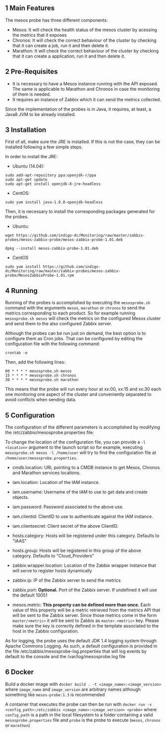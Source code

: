 1 Main Features
------------------
The mesos probe has three different components:

* Mesos: It will check the health status of the mesos cluster by acessing the metrics that it exposes
* Chronos: It will check the correct behaviour of the cluster by checking that it can create a job, run it and then delete it.
* Marathon: It will check the correct behaviour of the cluster by checking that it can create a application, run it and then delete it.

2 Pre-Requisites
------------------

* It is necessary to have a Mesos instance running with the API exposed. The same is applicable to Marathon and Chronos in case the monitoring of them is needed.
* It requires an instance of Zabbix which it can send the metrics collected.

Since the implementation of the probes is in Java, it requires, at least, a Java8 JVM to be already installed.

3 Installation
----------------

First of all, make sure the JRE is installed. If this is not the case, they can be installed following a few simple steps.

In order to install the JRE:
* Ubuntu (14.04):
```
sudo add-apt-repository ppa:openjdk-r/ppa
sudo apt-get update
sudo apt-get install openjdk-8-jre-headless
```

* CentOS:
```
sudo yum install java-1.8.0-openjdk-headless
```

Then, it is necessary to install the corresponding packages generated for the probes.

* Ubuntu:
```
wget https://github.com/indigo-dc/Monitoring/raw/master/zabbix-probes/mesos-zabbix-probe/mesos-zabbix-probe-1.01.deb
```
```
dpkg --install mesos-zabbix-probe-1.01.deb
```

* CentOS
```
sudo yum install https://github.com/indigo-dc/Monitoring/raw/master/zabbix-probes/mesos-zabbix-probe/MesosZabbixProbe-1.01.rpm
```

4 Running
----------------

Running of the probes is accomplished by executing the `mesosprobe.sh` command with the arguments `mesos`, `marathon` or `chronos` to send the metrics corresponding to each product. So for example running `mesosprobe.sh mesos` will check the metrics on the configured Mesos cluster and send them to the also configured Zabbix server.

Although the probes can be run just on demand, the best option is to configure them as Cron jobs. That can be configured by editing the configuration file with the following command:
```
crontab -e
```

Then, add the following lines:
```
00 * * * * mesosprobe.sh mesos
15 * * * * mesosprobe.sh chronos
30 * * * * mesosprobe.sh marathon
```

This means that the probe will run every hour at xx:00, xx:15 and xx:30 each one monitoring one aspect of the cluster and conveniently separated to avoid conflicts when sending data.

5 Configuration
----------------- 

The configuration of the different parameters is accomplished by modifying the /etc/zabbix/mesosprobe.properties file:

To change the location of the configuration file, you can provide a `-l <location>` argument to the launch script so for example, executing `mesosprobe.sh mesos -l /home/user` will try to find the configuration file at `/home/user/mesosprobe.properties`.

* cmdb.location: URL pointing to a CMDB instance to get Mesos, Chronos and Marathon services locations.

* iam.location: Location of the IAM instance.
* iam.username: Username of the IAM to use to get data and create objects.
* iam.password: Password associated to the above use.
* iam.clientid: ClientID to use to authenticate against the IAM instance.
* iam.clientsecret: Client secret of the above ClientID.

* hosts.category: Hosts will be registered under this category. Defaults to "IAAS"
* hosts.group: Hosts will be registered in this group of the above category. Defaults to "Cloud_Providers"

* zabbix.wrapper.location: Location of the Zabbix wrapper instance that will serve to register hosts dynamically
* zabbix.ip: IP of the Zabbix server to send the metrics
* zabbix.port: **Optional.** Port of the Zabbix server. If undefined it will use the default 10051

* mesos.metric: **This property can be defined more than once.** Each value of this property will be a metric retrieved from the metrics API that will be sent to the Zabbix server. Since those metrics come in the form `master/<metric>` it will be sent to Zabbix as `master.<metric>` key. Please make sure the key is correctly defined in the template associated to the host in the Zabbix configuration.

As for logging, the probe uses the default JDK 1.4 logging system through Apache Commons Logging. As such, a default configuration is provided in the file /etc/zabbix/mesosprobe-log.properties that will log events by default to the console and the /var/log/mesosprobe<number>.log file

6 Docker
----------------- 

Build a docker image with ```docker build . -t <image_name>:<image_version>``` where ```image_name``` and ```image_version``` are arbitrary names although something like ```mesos-probe:1.3``` is recommended

A container that executes the probe can then be run with ```docker run -v <config_path>:/etc/zabbix <image_name>:<image_version> <probe>``` where ```config_path``` is a path in the local filesystem to a folder containing a valid ```mesosprobe.properties``` file and ```probe``` is the probe to execute (```mesos```, ```chronos``` or ```marathon```)